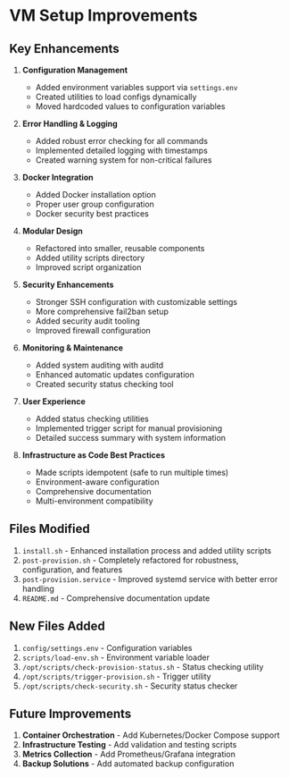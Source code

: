 # VM Setup Improvements

## Key Enhancements

1. **Configuration Management**
   - Added environment variables support via `settings.env`
   - Created utilities to load configs dynamically
   - Moved hardcoded values to configuration variables

2. **Error Handling & Logging**
   - Added robust error checking for all commands
   - Implemented detailed logging with timestamps
   - Created warning system for non-critical failures

3. **Docker Integration**
   - Added Docker installation option
   - Proper user group configuration
   - Docker security best practices

4. **Modular Design**
   - Refactored into smaller, reusable components
   - Added utility scripts directory
   - Improved script organization

5. **Security Enhancements**
   - Stronger SSH configuration with customizable settings
   - More comprehensive fail2ban setup
   - Added security audit tooling
   - Improved firewall configuration

6. **Monitoring & Maintenance**
   - Added system auditing with auditd
   - Enhanced automatic updates configuration
   - Created security status checking tool

7. **User Experience**
   - Added status checking utilities
   - Implemented trigger script for manual provisioning
   - Detailed success summary with system information

8. **Infrastructure as Code Best Practices**
   - Made scripts idempotent (safe to run multiple times)
   - Environment-aware configuration
   - Comprehensive documentation
   - Multi-environment compatibility

## Files Modified

1. `install.sh` - Enhanced installation process and added utility scripts
2. `post-provision.sh` - Completely refactored for robustness, configuration, and features
3. `post-provision.service` - Improved systemd service with better error handling
4. `README.md` - Comprehensive documentation update

## New Files Added

1. `config/settings.env` - Configuration variables
2. `scripts/load-env.sh` - Environment variable loader
3. `/opt/scripts/check-provision-status.sh` - Status checking utility
4. `/opt/scripts/trigger-provision.sh` - Trigger utility
5. `/opt/scripts/check-security.sh` - Security status checker

## Future Improvements

1. **Container Orchestration** - Add Kubernetes/Docker Compose support
2. **Infrastructure Testing** - Add validation and testing scripts
3. **Metrics Collection** - Add Prometheus/Grafana integration
4. **Backup Solutions** - Add automated backup configuration 